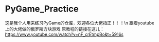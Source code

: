 # PyGame_Practice
这是我个人用来练习PyGame的仓库，欢迎各位大佬指正！！！\n
跟着youtube上的大佬做的俄罗斯方块游戏
原教程的链接在这儿：https://www.youtube.com/watch?v=nF_crEtmpBo&t=5916s
